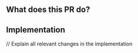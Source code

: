 ## What does this PR do?


## Implementation
// Explain all relevant changes in the implementation


